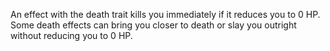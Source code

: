An effect with the death trait kills you immediately if it reduces you to 0 HP. Some death effects can bring you closer to death or slay you outright without reducing you to 0 HP.